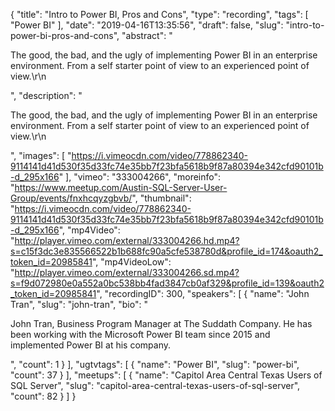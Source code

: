{
  "title": "Intro to Power BI, Pros and Cons",
  "type": "recording",
  "tags": [
    "Power BI"
  ],
  "date": "2019-04-16T13:35:56",
  "draft": false,
  "slug": "intro-to-power-bi-pros-and-cons",
  "abstract": "<p>The good, the bad, and the ugly of implementing Power BI in an enterprise environment. From a self starter point of view to an experienced point of view.\r\n</p>",
  "description": "<p>The good, the bad, and the ugly of implementing Power BI in an enterprise environment. From a self starter point of view to an experienced point of view.\r\n</p>",
  "images": [
    "https://i.vimeocdn.com/video/778862340-9114141d41d530f35d33fc74e35bb7f23bfa5618b9f87a80394e342cfd90101b-d_295x166"
  ],
  "vimeo": "333004266",
  "moreinfo": "https://www.meetup.com/Austin-SQL-Server-User-Group/events/fnxhcqyzgbvb/",
  "thumbnail": "https://i.vimeocdn.com/video/778862340-9114141d41d530f35d33fc74e35bb7f23bfa5618b9f87a80394e342cfd90101b-d_295x166",
  "mp4Video": "http://player.vimeo.com/external/333004266.hd.mp4?s=c15f3dc3e835566522b1b688fc90a5cfe538780d&profile_id=174&oauth2_token_id=20985841",
  "mp4VideoLow": "http://player.vimeo.com/external/333004266.sd.mp4?s=f9d072980e0a552a0bc538bb4fad3847cb0af329&profile_id=139&oauth2_token_id=20985841",
  "recordingID": 300,
  "speakers": [
    {
      "name": "John Tran",
      "slug": "john-tran",
      "bio": "<p>John Tran, Business Program Manager at The Suddath Company. He has been working with the Microsoft Power BI team since 2015 and implemented Power BI at his company.</p>",
      "count": 1
    }
  ],
  "ugtvtags": [
    {
      "name": "Power BI",
      "slug": "power-bi",
      "count": 37
    }
  ],
  "meetups": [
    {
      "name": "Capitol Area Central Texas Users of SQL Server",
      "slug": "capitol-area-central-texas-users-of-sql-server",
      "count": 82
    }
  ]
}